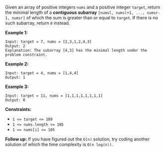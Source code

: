 Given an array of positive integers `nums` and a positive integer `target`,
return the minimal length of a **contiguous subarray** `[numsl, numsl+1, ...,
numsr-1, numsr]` of which the sum is greater than or equal to `target`. If
there is no such subarray, return `0` instead.



**Example 1:**

    
    
    Input: target = 7, nums = [2,3,1,2,4,3]
    Output: 2
    Explanation: The subarray [4,3] has the minimal length under the problem constraint.
    

**Example 2:**

    
    
    Input: target = 4, nums = [1,4,4]
    Output: 1
    

**Example 3:**

    
    
    Input: target = 11, nums = [1,1,1,1,1,1,1,1]
    Output: 0
    



**Constraints:**

  * `1 <= target <= 109`
  * `1 <= nums.length <= 105`
  * `1 <= nums[i] <= 105`



**Follow up:** If you have figured out the `O(n)` solution, try coding another
solution of which the time complexity is `O(n log(n))`.

